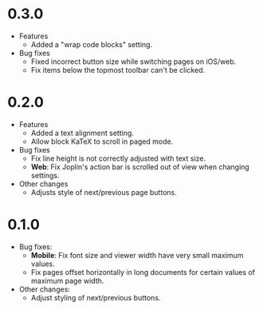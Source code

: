 # 0.3.0

- Features
	- Added a "wrap code blocks" setting.
- Bug fixes
	- Fixed incorrect button size while switching pages on iOS/web.
	- Fix items below the topmost toolbar can't be clicked.

# 0.2.0

- Features
	- Added a text alignment setting.
	- Allow block KaTeX to scroll in paged mode.
- Bug fixes
	- Fix line height is not correctly adjusted with text size.
	- **Web**: Fix Joplin's action bar is scrolled out of view when changing settings.
- Other changes
	- Adjusts style of next/previous page buttons.

# 0.1.0

- Bug fixes:
	- **Mobile**: Fix font size and viewer width have very small maximum values.
	- Fix pages offset horizontally in long documents for certain values of maximum page width.
- Other changes:
	- Adjust styling of next/previous buttons.
